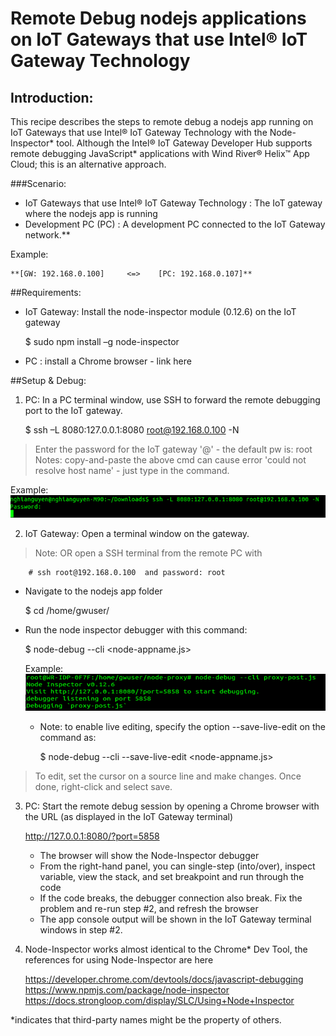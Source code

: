 # Remote Debug nodejs applications on IoT Gateways that use Intel® IoT Gateway Technology #
<cr>
 
## Introduction: ##
 
This recipe describes the steps to remote debug a nodejs app running on IoT Gateways that use Intel® IoT Gateway Technology with the Node-Inspector* tool.   Although the Intel® IoT Gateway Developer Hub supports remote debugging JavaScript* applications with Wind River® Helix™ App Cloud; this is an alternative approach.   
 
###Scenario:  
- IoT Gateways that use Intel® IoT Gateway Technology		: The IoT gateway where the nodejs app is running
- Development PC (PC)	: A development PC connected to the IoT Gateway network.**
 
 Example:
 
	**[GW: 192.168.0.100]	  <=>	 [PC: 192.168.0.107]**                       
 
##Requirements:
 
* IoT Gateway: Install the node-inspector module (0.12.6) on the IoT gateway
   
    $ sudo npm install –g node-inspector
 
* PC : install a Chrome browser - link here
 
##Setup & Debug:
 
1. PC: In a PC terminal window, use SSH to forward the remote debugging port to the IoT gateway.
 
     $ ssh –L 8080:127.0.0.1:8080 root@192.168.0.100 -N
 
>Enter the password for the IoT gateway '<user>@<host target>' - the default pw is: root  
   Notes: copy-and-paste the above cmd can cause error 'could not resolve host name' - just type in the command.  

   Example:
![](images/remote_dbg_1.png)
   
2. IoT Gateway:  Open a terminal window on the gateway.
>Note:  OR open a SSH terminal from the remote PC with  
 
        # ssh root@192.168.0.100  and password: root
 
* Navigate to the nodejs app folder
 
    $ cd  /home/gwuser/<folder>
 
* Run the node inspector debugger with this command:
 
    $ node-debug --cli <node-appname.js>

   Example:
![](images/remote_dbg_2.png)	
	
  * Note: to enable live editing, specify the option --save-live-edit on the command as: 
 
    $ node-debug --cli --save-live-edit <node-appname.js>
 
>To edit, set the cursor on a source line and make changes.  Once done, right-click and select save.  
 
3. PC: Start the remote debug session by opening a Chrome browser with the URL (as displayed in the IoT Gateway terminal)
 
    http://127.0.0.1:8080/?port=5858
 
    * The browser will show the Node-Inspector debugger
    * From the right-hand panel,  you can single-step (into/over), inspect variable, view the stack, and set breakpoint and run through the code
    * If the code breaks, the debugger connection also break.  Fix the problem and re-run step #2, and refresh the browser
    * The app console output will be shown in the IoT Gateway terminal windows in step #2.
 
4.	Node-Inspector works almost identical to the Chrome* Dev Tool, the references for using Node-Inspector are here
 
    https://developer.chrome.com/devtools/docs/javascript-debugging
    https://www.npmjs.com/package/node-inspector
    https://docs.strongloop.com/display/SLC/Using+Node+Inspector

*indicates that third-party names might be the property of others.